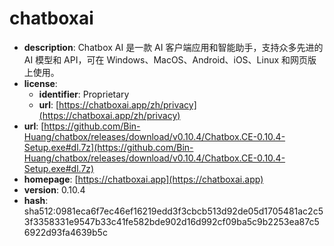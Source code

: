 # chatboxai

- **description**: Chatbox AI 是一款 AI 客户端应用和智能助手，支持众多先进的 AI 模型和 API，可在 Windows、MacOS、Android、iOS、Linux 和网页版上使用。
- **license**:
  - **identifier**: Proprietary
  - **url**: [https://chatboxai.app/zh/privacy](https://chatboxai.app/zh/privacy)
- **url**: [https://github.com/Bin-Huang/chatbox/releases/download/v0.10.4/Chatbox.CE-0.10.4-Setup.exe#dl.7z](https://github.com/Bin-Huang/chatbox/releases/download/v0.10.4/Chatbox.CE-0.10.4-Setup.exe#dl.7z)
- **homepage**: [https://chatboxai.app](https://chatboxai.app)
- **version**: 0.10.4
- **hash**: sha512:0981eca6f7ec46ef16219edd3f3cbcb513d92de05d1705481ac2c53f3358331e9547b33c41fe582bde902d16d992cf09ba5c9b2253ea87c56922d93fa4639b5c

